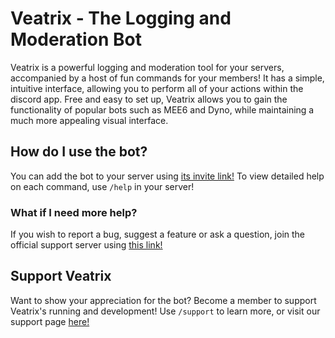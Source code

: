 # Veatrix - The Logging and Moderation Bot

Veatrix is a powerful logging and moderation tool for your servers, accompanied by a host of fun commands for your members! It has a simple, intuitive interface, allowing you to perform all of your actions within the discord app. Free and easy to set up, Veatrix allows you to gain the functionality of popular bots such as MEE6 and Dyno, while maintaining a much more appealing visual interface.

## How do I use the bot?

You can add the bot to your server using [its invite link!](https://discord.com/api/oauth2/authorize?client_id=964050635785920524&permissions=2199022727167&scope=applications.commands%20bot) To view detailed help on each command, use `/help` in your server!

### What if I need more help?

If you wish to report a bug, suggest a feature or ask a question, join the official support server using [this link!](https://discord.gg/H2C7rem29c)

## Support Veatrix

Want to show your appreciation for the bot? Become a member to support Veatrix's running and development! Use `/support` to learn more, or visit our support page [here!](https://buymeacoffee.com/maskddev/)
